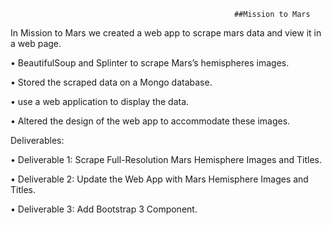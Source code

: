                                                       ##Mission to Mars

In Mission to Mars we created a web app to scrape mars data and view it in a web page.

•	BeautifulSoup and Splinter to scrape Mars’s hemispheres images. 

•	Stored the scraped data on a Mongo database.

•	use a web application to display the data. 


•	Altered the design of the web app to accommodate these images.

Deliverables:

•  Deliverable 1: Scrape Full-Resolution Mars Hemisphere Images and Titles.

•  Deliverable 2: Update the Web App with Mars Hemisphere Images and Titles.

•  Deliverable 3: Add Bootstrap 3 Component.
